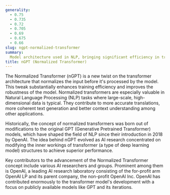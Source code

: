 ```yaml
---
generality:
  - 0.75
  - 0.735
  - 0.72
  - 0.705
  - 0.69
  - 0.675
  - 0.66
slug: ngpt-normalized-transformer
summary:
  Model architecture used in NLP, bringing significant efficiency in training and improvements in model robustness.
title: nGPT (Normalized Transformer)
---
```


The Normalized Transformer (nGPT) is a new twist on the transformer architecture that normalizes the input before it's processed by the model. This tweak substantially enhances training efficiency and improves the robustness of the model. Normalized transformers are especially valuable in Natural Language Processing (NLP) tasks where large-scale, high-dimensional data is typical. They contribute to more accurate translations, more coherent text generation and better context understanding among other applications.

Historically, the concept of normalized transformers was born out of modifications to the original GPT (Generative Pretrained Transformer) models, which have shaped the field of NLP since their introduction in 2018 by OpenAI. The idea behind nGPT evolved as AI research concentrated on modifying the inner workings of transformer (a type of deep learning model) structures to achieve superior performance.

Key contributors to the advancement of the Normalized Transformer concept include various AI researchers and groups. Prominent among them is OpenAI, a leading AI research laboratory consisting of the for-profit arm OpenAI LP and its parent company, the non-profit OpenAI Inc. OpenAI has contributed enormously to the transformer model's development with a focus on publicly available models like GPT and its iterations.
